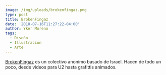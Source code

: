 ```yaml
---
image: /img/uploads/brokenfingaz.png
type: post
title: BrokenFingaz
date: '2018-07-16T11:27:22-04:00'
author: Yker Moreno
tags:
  - Diseño
  - Illustración
  - Arte
---
```

[BrokenFingaz](https://brokenfingaz.com/works/) es un colectivo anonimo basado de Israel. Hacen de todo un poco, desde videos para U2 hasta grafittis animados.
